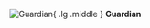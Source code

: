 ![Guardian](https://res.cloudinary.com/xivorhub/image/upload/v1650847376/gw2_profession_icons/core/Guardian_tango_icon_20px_otj4a0.png){ .lg .middle } **Guardian**